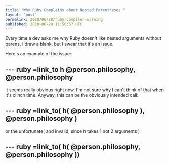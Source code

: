 ```yaml
---
title: "Why Ruby Complains about Nested Parentheses "
layout: 'post'
permalink: 2010/06/28/ruby-compiler-warning
published: 2010-06-28 11:50:57 UTC
---
```

Every time a dev asks me why Ruby doesn't like nested arguments without parens, I draw a blank, but I swear that it's an issue.

Here's an example of the issue:

--- ruby
=link_to h @person.philosophy, @person.philosophy
---

it seems really obvious right now. I'm not sure why I can't think of that when it's clinch time. Anyway, this can be the obviously intended call:

--- ruby
=link_to( h( @person.philosophy ), @person.philosophy )
---

or the unfortunate( and invalid, since h takes 1 not 2 arguments )

--- ruby
=link_to( h( @person.philosophy, @person.philosophy ))
---


